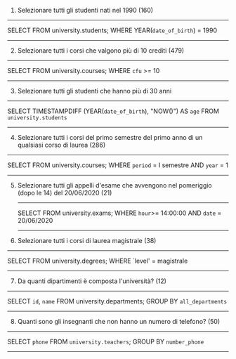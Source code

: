 1. Selezionare tutti gli studenti nati nel 1990 (160)

---

SELECT
FROM university.students;
WHERE YEAR(`date_of_birth`) = 1990

---

2. Selezionare tutti i corsi che valgono più di 10 crediti (479)

---

SELECT
FROM university.courses;
WHERE `cfu` >= 10

---

3. Selezionare tutti gli studenti che hanno più di 30 anni

---

SELECT
TIMESTAMPDIFF (YEAR(`date_of_birth`), "NOW()") AS `age`
FROM `university.students`

---

4. Selezionare tutti i corsi del primo semestre del primo anno di un qualsiasi corso di
   laurea (286)

---

SELECT
FROM university.courses;
WHERE `period` = I semestre AND `year` = 1

---

5. Selezionare tutti gli appelli d'esame che avvengono nel pomeriggio (dopo le 14) del
   20/06/2020 (21)

   ***

   SELECT
   FROM university.exams;
   WHERE `hour`>= 14:00:00 AND `date` = 20/06/2020

   ***

6. Selezionare tutti i corsi di laurea magistrale (38)

---

SELECT
FROM university.degrees;
WHERE `level' = magistrale

---

7. Da quanti dipartimenti è composta l'università? (12)

---

SELECT `id`, `name`
FROM university.departments;
GROUP BY `all_departments`

---

8. Quanti sono gli insegnanti che non hanno un numero di telefono? (50)

---

SELECT `phone`
FROM `university.teachers`;
GROUP BY `number_phone`

---
